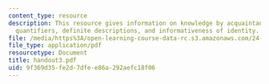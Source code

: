 ```yaml
---
content_type: resource
description: This resource gives information on knowledge by acquaintance and by description,
  quantifiers, definite descriptions, and informativeness of identity.
file: /media/https%3A/open-learning-course-data-rc.s3.amazonaws.com/24-251-introduction-to-philosophy-of-language-spring-2005/9f369d35fe2d7dfee86a292aefc18f06_handout3.pdf
file_type: application/pdf
resourcetype: Document
title: handout3.pdf
uid: 9f369d35-fe2d-7dfe-e86a-292aefc18f06
---
```

